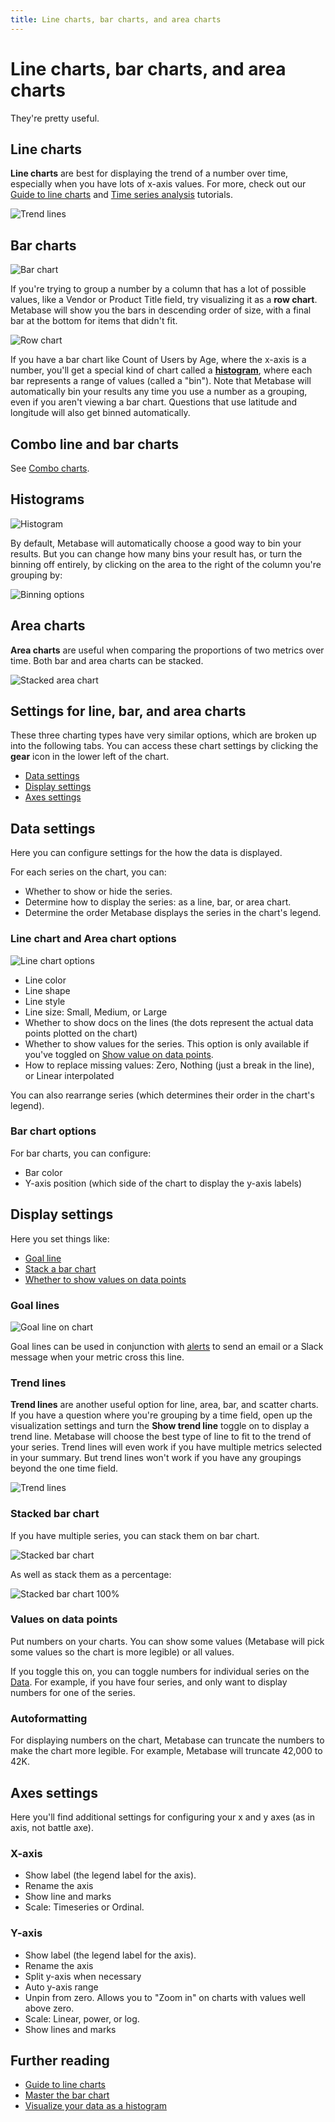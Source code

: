 ```yaml
---
title: Line charts, bar charts, and area charts
---
```


# Line charts, bar charts, and area charts

They're pretty useful.

## Line charts

**Line charts** are best for displaying the trend of a number over time, especially when you have lots of x-axis values. For more, check out our [Guide to line charts](https://www.metabase.com/learn/basics/visualizing-data/line-charts.html) and [Time series analysis](https://www.metabase.com/learn/time-series) tutorials.

![Trend lines](../../images/trend-lines.png)

## Bar charts

![Bar chart](../../images/bar.png)

If you're trying to group a number by a column that has a lot of possible values, like a Vendor or Product Title field, try visualizing it as a **row chart**. Metabase will show you the bars in descending order of size, with a final bar at the bottom for items that didn't fit.

![Row chart](../../images/row.png)

If you have a bar chart like Count of Users by Age, where the x-axis is a number, you'll get a special kind of chart called a **[histogram](https://www.metabase.com/learn/basics/visualizing-data/histograms.html)**, where each bar represents a range of values (called a "bin"). Note that Metabase will automatically bin your results any time you use a number as a grouping, even if you aren't viewing a bar chart. Questions that use latitude and longitude will also get binned automatically.

## Combo line and bar charts

See [Combo charts](./combo-chart.md).

## Histograms

![Histogram](../../images/histogram.png)

By default, Metabase will automatically choose a good way to bin your results. But you can change how many bins your result has, or turn the binning off entirely, by clicking on the area to the right of the column you're grouping by:

![Binning options](../../images/histogram-bins.png)

## Area charts

**Area charts** are useful when comparing the proportions of two metrics over time. Both bar and area charts can be stacked.

![Stacked area chart](../../images/area.png)

## Settings for line, bar, and area charts

These three charting types have very similar options, which are broken up into the following tabs. You can access these chart settings by clicking the **gear** icon in the lower left of the chart.

- [Data settings](#data-settings)
- [Display settings](#display-settings)
- [Axes settings](#axes-settings)

## Data settings

Here you can configure settings for the how the data is displayed.

For each series on the chart, you can:

- Whether to show or hide the series.
- Determine how to display the series: as a line, bar, or area chart.
- Determine the order Metabase displays the series in the chart's legend.

### Line chart and Area chart options

![Line chart options](../../images/line-options.png)

- Line color
- Line shape
- Line style
- Line size: Small, Medium, or Large
- Whether to show docs on the lines (the dots represent the actual data points plotted on the chart)
- Whether to show values for the series. This option is only available if you've toggled on [Show value on data points](#show-value-on-data-points).
- How to replace missing values: Zero, Nothing (just a break in the line), or Linear interpolated

You can also rearrange series (which determines their order in the chart's legend).

### Bar chart options

For bar charts, you can configure:

- Bar color
- Y-axis position (which side of the chart to display the y-axis labels)

## Display settings

Here you set things like:

- [Goal line](#goal-lines)
- [Stack a bar chart](#stacking-bar-charts)
- [Whether to show values on data points](#show-value-on-data-points)

### Goal lines

![Goal line on chart](../../images/goal-line.png)

Goal lines can be used in conjunction with [alerts](../alerts.md) to send an email or a Slack message when your metric cross this line.

### Trend lines

**Trend lines** are another useful option for line, area, bar, and scatter charts. If you have a question where you're grouping by a time field, open up the visualization settings and turn the **Show trend line** toggle on to display a trend line. Metabase will choose the best type of line to fit to the trend of your series. Trend lines will even work if you have multiple metrics selected in your summary. But trend lines won't work if you have any groupings beyond the one time field.

![Trend lines](../../images/trend-lines.png)

### Stacked bar chart

If you have multiple series, you can stack them on bar chart.

![Stacked bar chart](../../images/stacked-bar-chart.png)

As well as stack them as a percentage:

![Stacked bar chart 100%](../../images/stacked-100.png)

### Values on data points

Put numbers on your charts. You can show some values (Metabase will pick some values so the chart is more legible) or all values.

If you toggle this on, you can toggle numbers for individual series on the [Data](#data-settings). For example, if you have four series, and only want to display numbers for one of the series.

### Autoformatting

For displaying numbers on the chart, Metabase can truncate the numbers to make the chart more legible. For example, Metabase will truncate 42,000 to 42K.

## Axes settings

Here you'll find additional settings for configuring your x and y axes (as in axis, not battle axe).

### X-axis

- Show label (the legend label for the axis).
- Rename the axis
- Show line and marks
- Scale: Timeseries or Ordinal.

### Y-axis

- Show label (the legend label for the axis).
- Rename the axis
- Split y-axis when necessary
- Auto y-axis range
- Unpin from zero. Allows you to "Zoom in" on charts with values well above zero.
- Scale: Linear, power, or log.
- Show lines and marks

## Further reading

- [Guide to line charts](https://www.metabase.com/learn/visualization/line-charts)
- [Master the bar chart](https://www.metabase.com/learn/visualization/bar-charts)
- [Visualize your data as a histogram](https://www.metabase.com/learn/visualization/histograms)
